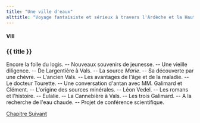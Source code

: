 ```yaml
---
title: "Une ville d'eaux"
alttitle: "Voyage fantaisiste et sérieux à travers l'Ardèche et la Haute-Loire"
---
```


#### VIII

### {{ title }}

<div class="tltr">

Encore la folle du logis. -- Nouveaux souvenirs de jeunesse. -- Une vieille
diligence. -- De Largentière à Vals. -- La source _Marie_. -- Sa découverte par
une chèvre. -- L'ancien Vals. -- Les avantages de l'âge et de la maladie. -- Le
docteur Tourette. -- Une conversation d'antan avec MM. Galimard et Clément. --
L'origine des sources minérales. -- Léon Vedel. -- Les romans et l'histoire. --
Eulalie. -- La Cannebière à Vals. -- Les trois Galimard. -- A la recherche de
l'eau chaude. -- Projet de conférence scientifique.

</div>

<div id="next">

[Chapitre Suivant](09.html)

</div>
